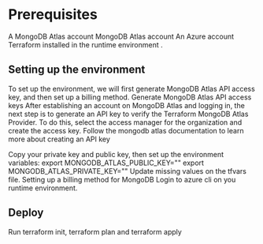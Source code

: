 # Prerequisites
A MongoDB Atlas account
MongoDB Atlas account
An Azure account 
Terraform installed in the runtime environment
.
## Setting up the environment
To set up the environment, we will first generate MongoDB Atlas API access key, and then set up a billing method.
Generate MongoDB Atlas API access keys
After establishing an account on MongoDB Atlas and logging in, the next step is to generate an API key to verify the Terraform MongoDB Atlas Provider. To do this, select the access manager for the organization and create the access key. Follow the mongodb atlas documentation to learn more about 
creating an API key

Copy your private key and public key, then set up the environment variables:
export MONGODB_ATLAS_PUBLIC_KEY="<insert your public key here>"
export MONGODB_ATLAS_PRIVATE_KEY="<insert your private key here>"
Update missing values on the tfvars file.
Setting up a billing method for MongoDB
Login to azure cli on you runtime environment.

## Deploy
Run terraform init, terraform plan and terraform apply 